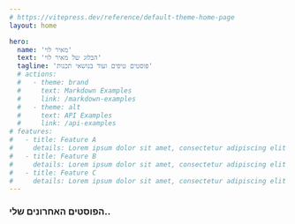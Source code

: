 ```yaml
---
# https://vitepress.dev/reference/default-theme-home-page
layout: home

hero:
  name: 'מאיר לוי'
  text: 'הבלוג של מאיר לוי'
  tagline: 'פוסטים טיפים ועוד בנושאי תכנות'
  # actions:
  #   - theme: brand
  #     text: Markdown Examples
  #     link: /markdown-examples
  #   - theme: alt
  #     text: API Examples
  #     link: /api-examples
# features:
#   - title: Feature A
#     details: Lorem ipsum dolor sit amet, consectetur adipiscing elit
#   - title: Feature B
#     details: Lorem ipsum dolor sit amet, consectetur adipiscing elit
#   - title: Feature C
#     details: Lorem ipsum dolor sit amet, consectetur adipiscing elit
---
```


<script setup lng="ts">
import { withBase} from 'vitepress'
import BlogCard from './components/BlogCard.vue';
import { data as posts } from './blog.data.ts'
</script>

### הפוסטים האחרונים שלי..

<div class="posts">
 <BlogCard v-for="p in posts" :title="p.frontmatter.title" :url="withBase(p.url)"/>
</div>

<style>
  .posts{
   margin-top: 10px;
   display: flex;
   gap: 20px
  }
</style>

